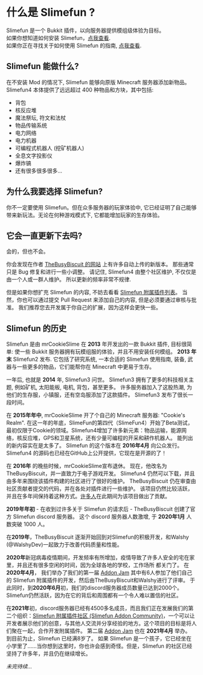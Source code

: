 # 什么是 Slimefun ?

Slimefun 是一个 Bukkit 插件，以向服务器提供模组级体验为目标。<br>
如果你想知道如何安装 Slimefun，[点我查看](/Installing-Slimefun).<br>
如果你正在寻找关于如何使用 Slimefun 的指南, [点我查看](Getting-Started).

## Slimefun 能做什么?

在不安装 Mod 的情况下, Slimefun 能够向原版 Minecraft 服务器添加新物品。
Slimefun4 本体提供了远远超过 400 种物品和方块，其中包括:
* 背包
* 核反应堆
* 魔法祭坛, 符文和法杖
* 物品传输系统
* 电力网络
* 电力机器
* 可编程式机器人 (挖矿机器人)
* 全息文字投影仪
* 爆炸镐
* 还有很多很多很多...

## 为什么我要选择 Slimefun?

你不一定要使用 Slimefun。但在众多服务器的玩家体验中, 它已经证明了自己能够带来新玩法。无论在何种游戏模式下, 它都能增加玩家的生存体验。

## 它会一直更新下去吗?

会的，但也不会。

你会发现在作者 [TheBusyBiscuit 的网站](https://thebusybiscuit.github.io/builds/TheBusyBiscuit/Slimefun4/master/) 上有许多自动上传的新版本。
那些通常只是 Bug 修复和进行一些小调整。
请记住, Slimefun4 由整个社区维护, 不仅仅是由一个人或一群人维护。
所以更新的频率非常不规律.

但是如果你想扩充 Slimefun 的内容, 不妨去看看 [Slimefun 附属插件列表](Addons)。
当然，你也可以通过提交 Pull Request 来添加自己的内容, 但是必须要通过审核与批准。
我们推荐您去开发属于你自己的扩展，因为这样会更快一些。

## Slimefun 的历史

Slimefun 是由 mrCookieSlime 在 **2013** 年开发出的一款 Bukkit 插件, 目标很简单: 使一些 Bukkit 服务器拥有玩模组服的体验，并且不用安装任何模组。
**2013 年末** Slimefun2 发布. 它包括了研究系统, 一本合适的 Slimefun 使用指南, 装备, 武器与一些更多的物品，它们能帮你在 Minecraft 中更易于生存。

一年后, 也就是 **2014** 年, Slimefun3 问世。
Slimefun3 拥有了更多的科技相关主题, 例如矿机, 太阳能板, 电机, 背包，甚至更多。
许多服务器加入了这股热潮, 为他们的生存服，小镇服，还有空岛服添加了这款插件。
Slimefun3 发布了很长一段时间。

在 **2015年年中**, mrCookieSlime 开了个自己的 Minecraft 服务器: "Cookie's Realm".
在这一年的年底，SlimeFun的第四代（SlimeFun4）开始了Beta测试，最初仅限于Cookie的领域。Slimefun4增加了许多新元素：物品运输，能源网络，核反应堆，GPS和卫星系统，还有少量可编程的开采和耕作机器人。
能列出的新内容实在是太多了。
Slimefun 的这个版本在 **2016年4月** 向公众发行。
Slimefun4 的源码也已经在GitHub上公开提供，它现在是开源的了！

在 **2016年** 的晚些时候，mrCookieSlime宣布退休。
现在，他改名为TheBusyBiscuit，并一直致力于电子游戏开发。
Slimefun4 仍然可以下载，并且由多年来围绕该插件构建的社区进行了很好的维护。
TheBusyBiscuit 仍在审查由社区贡献者提交的代码，并在各处对插件进行一些维护。
该项目仍然比较活跃，并且在多年间保持着这种方式。[许多人](https://github.com/TheBusyBiscuit/Slimefun4/graphs/contributors)在此期间为该项目做出了贡献。

**2019年年初** - 在收到过许多关于 Slimefun 的请求后 - TheBusyBiscuit 创建了官方 Slimefun discord 服务器。
这个 discord 服务器人数激增, 于 **2020年1月** 人数突破 1000 人。

在**2019年**，TheBusyBiscuit 逐渐开始回到对Slimefun的积极开发，和Walshy (@WalshyDev)一起致力于改善代码质量和性能。

**2020年**新冠病毒疫情期间，开发频率有所增加，疫情导致了许多人安全的宅在家里，并且还有很多空闲的时间，因为全球各地的学校，工作场所
都关门了。
在**2020年4月**， 我们举办了我们的第一届 [Addon Jam](/Addon-Jam-2020) 其中有6人参加了他们自己的 Slimefun 附属插件的开发，然后由TheBusyBiscuit和Walshy进行了评审。
于此同时，到**2020年6月**初，我们的discord服务器成员数量已达到2000个。
Slimefun仍然活跃，因为在它的背后和周围都有一个令人难以置信的社区。

在**2021年**初，discord服务器已经有4500多名成员，而且我们正在发展我们的第二个组织：[Slimefun 附属插件社区 (Slimefun Addon Community)](https://github.com/Slimefun-Addon-Community)，一个可以让开发者展示他们的创意，与其他人交流并分享经验的地方。这个项目的目标是将人们聚在一起，合作开发附属插件。 第二届 [Addon Jam](/Addon-Jam-2021) 也在 **2021年4月** 举办。
到目前为止，Slimefun 已经满8岁了。
如果 Slimefun 是一个孩子，它已经坐在小学里了......当你想到这里时，你也许会感到奇怪。但是，Slimefun 的社区已经坚持了许多年，并且仍在继续增长。

*未完待续...*